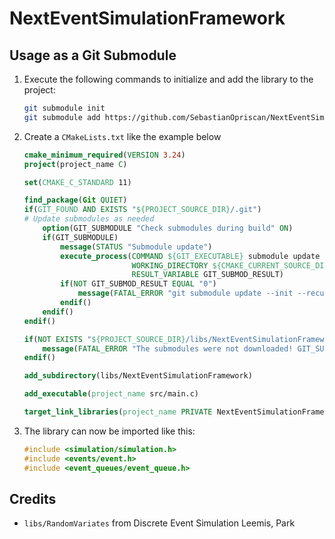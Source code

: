 # NextEventSimulationFramework

## Usage as a Git Submodule

1.  Execute the following commands to initialize and add the library to the project:

    ```bash
    git submodule init
    git submodule add https://github.com/SebastianOpriscan/NextEventSimulationFramework libs/NextEventSimulationFramework
    ```

2.  Create a `CMakeLists.txt` like the example below

    ```cmake
    cmake_minimum_required(VERSION 3.24)
    project(project_name C)

    set(CMAKE_C_STANDARD 11)

    find_package(Git QUIET)
    if(GIT_FOUND AND EXISTS "${PROJECT_SOURCE_DIR}/.git")
    # Update submodules as needed
        option(GIT_SUBMODULE "Check submodules during build" ON)
        if(GIT_SUBMODULE)
            message(STATUS "Submodule update")
            execute_process(COMMAND ${GIT_EXECUTABLE} submodule update --init --recursive
                            WORKING_DIRECTORY ${CMAKE_CURRENT_SOURCE_DIR}
                            RESULT_VARIABLE GIT_SUBMOD_RESULT)
            if(NOT GIT_SUBMOD_RESULT EQUAL "0")
                message(FATAL_ERROR "git submodule update --init --recursive failed with ${GIT_SUBMOD_RESULT}, please checkout submodules")
            endif()
        endif()
    endif()

    if(NOT EXISTS "${PROJECT_SOURCE_DIR}/libs/NextEventSimulationFramework/CMakeLists.txt")
        message(FATAL_ERROR "The submodules were not downloaded! GIT_SUBMODULE was turned off or failed. Please update submodules and try again.")
    endif()

    add_subdirectory(libs/NextEventSimulationFramework)

    add_executable(project_name src/main.c)

    target_link_libraries(project_name PRIVATE NextEventSimulationFramework)
    ```

3.  The library can now be imported like this:

    ```c
    #include <simulation/simulation.h>
    #include <events/event.h>
    #include <event_queues/event_queue.h>
    ```
## Credits

- `libs/RandomVariates` from Discrete Event Simulation Leemis, Park